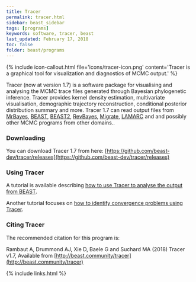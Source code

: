 ```yaml
---
title: Tracer
permalink: tracer.html
sidebar: beast_sidebar
tags: [programs]
keywords: software, tracer, beast
last_updated: February 17, 2018
toc: false
folder: beast/programs
---
```


{% include icon-callout.html file='icons/tracer-icon.png' content='Tracer is a graphical tool for visualization and diagnostics of MCMC output.' %}

Tracer (now at version 1.7) is a software package for visualising and analysing the MCMC trace files generated through Bayesian phylogenetic inference. 
Tracer provides kernel density estimation, multivariate visualisation, demographic trajectory reconstruction, conditional posterior distribution summary and more.
Tracer 1.7 can read output files from [MrBayes](http://mrbayes.csit.fsu.edu/), [BEAST](https://github.com/beast-dev/beast-mcmc), [BEAST2](https://www.beast2.org/), [RevBayes](https://github.com/revbayes/revbayes), [Migrate](http://popgen.sc.fsu.edu/Migrate/Migrate-n.html), [LAMARC](http://evolution.genetics.washington.edu/lamarc/index.html) and and possibly other MCMC programs from other domains..

### Downloading

You can download Tracer 1.7 from here: [https://github.com/beast-dev/tracer/releases](https://github.com/beast-dev/tracer/releases)

### Using Tracer

A tutorial is available describing [how to use Tracer to analyse the output from BEAST](analysing_beast_output).

Another tutorial focuses on [how to identify convergence problems using Tracer](tracer_convergence).

### Citing Tracer

The recommended citation for this program is:

Rambaut A, Drummond AJ, Xie D, Baele G and Suchard MA (2018) Tracer v1.7, Available from [http://beast.community/tracer](http://beast.community/tracer)

{% include links.html %}